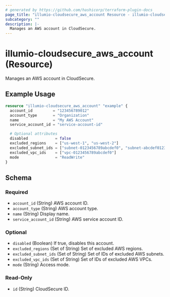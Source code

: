 ```yaml
---
# generated by https://github.com/hashicorp/terraform-plugin-docs
page_title: "illumio-cloudsecure_aws_account Resource - illumio-cloudsecure"
subcategory: ""
description: |-
  Manages an AWS account in CloudSecure.
---
```


# illumio-cloudsecure_aws_account (Resource)

Manages an AWS account in CloudSecure.

## Example Usage

```terraform
resource "illumio-cloudsecure_aws_account" "example" {
  account_id         = "123456789012"
  account_type       = "Organization"
  name               = "My AWS Account"
  service_account_id = "service-account-id"

  # Optional attributes
  disabled            = false
  excluded_regions    = ["us-west-1", "us-west-2"]
  excluded_subnet_ids = ["subnet-0123456789abcdef0", "subnet-abcdef0123456789"]
  excluded_vpc_ids    = ["vpc-0123456789abcdef0"]
  mode                = "ReadWrite"
}
```

<!-- schema generated by tfplugindocs -->
## Schema

### Required

- `account_id` (String) AWS account ID.
- `account_type` (String) AWS account type.
- `name` (String) Display name.
- `service_account_id` (String) AWS service account ID.

### Optional

- `disabled` (Boolean) If true, disables this account.
- `excluded_regions` (Set of String) Set of excluded AWS regions.
- `excluded_subnet_ids` (Set of String) Set of IDs of excluded AWS subnets.
- `excluded_vpc_ids` (Set of String) Set of IDs of excluded AWS VPCs.
- `mode` (String) Access mode.

### Read-Only

- `id` (String) CloudSecure ID.
